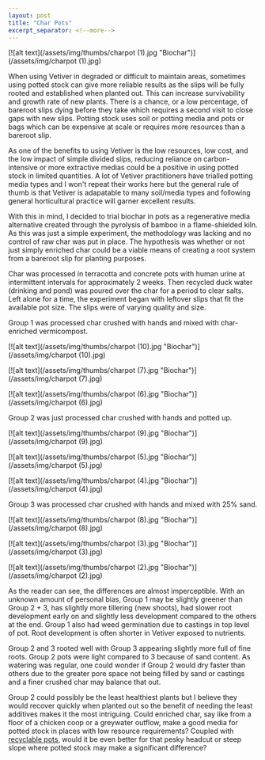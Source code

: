 ```yaml
---
layout: post
title: "Char Pots"
excerpt_separator: <!--more-->
---
```


[![alt text](/assets/img/thumbs/charpot (1).jpg "Biochar")](/assets/img/charpot (1).jpg)

When using Vetiver in degraded or difficult to maintain areas, sometimes using potted stock can give more reliable results as the slips will be fully rooted and established when planted out. This can increase survivability and growth rate of new plants. There is a chance, or a low percentage, of bareroot slips dying before they take which requires a second visit to close gaps with new slips. Potting stock uses soil or potting media and pots or bags which can be expensive at scale or requires more resources than a bareroot slip.

<!--more-->

As one of the benefits to using Vetiver is the low resources, low cost, and the low impact of simple divided slips, reducing reliance on carbon-intensive or more extractive medias could be a positive in using potted stock in limited quantities. A lot of Vetiver practitioners have trialled potting media types and I won't repeat their works here but the general rule of thumb is that Vetiver is adapatable to many soil/media types and following general horticultural practice will garner excellent results.

With this in mind, I decided to trial biochar in pots as a regenerative media alternative created through the pyrolysis of bamboo in a flame-shielded kiln. As this was just a simple experiment, the methodology was lacking and no control of raw char was put in place. The hypothesis was whether or not just simply enriched char could be a viable means of creating a root system from a bareroot slip for planting purposes.

Char was processed in terracotta and concrete pots with human urine at intermittent intervals for approximately 2 weeks. Then recycled duck water (drinking and pond) was poured over the char for a period to clear salts. Left alone for a time, the experiment began with leftover slips that fit the available pot size. The slips were of varying quality and size.

Group 1 was processed char crushed with hands and mixed with char-enriched vermicompost.

[![alt text](/assets/img/thumbs/charpot (10).jpg "Biochar")](/assets/img/charpot (10).jpg)

[![alt text](/assets/img/thumbs/charpot (7).jpg "Biochar")](/assets/img/charpot (7).jpg)

[![alt text](/assets/img/thumbs/charpot (6).jpg "Biochar")](/assets/img/charpot (6).jpg)

Group 2 was just processed char crushed with hands and potted up.

[![alt text](/assets/img/thumbs/charpot (9).jpg "Biochar")](/assets/img/charpot (9).jpg)

[![alt text](/assets/img/thumbs/charpot (5).jpg "Biochar")](/assets/img/charpot (5).jpg)

[![alt text](/assets/img/thumbs/charpot (4).jpg "Biochar")](/assets/img/charpot (4).jpg)

Group 3 was processed char crushed with hands and mixed with 25% sand.

[![alt text](/assets/img/thumbs/charpot (8).jpg "Biochar")](/assets/img/charpot (8).jpg)

[![alt text](/assets/img/thumbs/charpot (3).jpg "Biochar")](/assets/img/charpot (3).jpg)

[![alt text](/assets/img/thumbs/charpot (2).jpg "Biochar")](/assets/img/charpot (2).jpg)

As the reader can see, the differences are almost imperceptible. With an unknown amount of personal bias, Group 1 may be slightly greener than Group 2 + 3, has slightly more tillering (new shoots), had slower root development early on and slightly less development compared to the others at the end. Group 1 also had weed germination due to castings in top level of pot. Root development is often shorter in Vetiver exposed to nutrients.

Group 2 and 3 rooted well with Group 3 appearing slightly more full of fine roots. Group 2 pots were light compared to 3 because of sand content. As watering was regular, one could wonder if Group 2 would dry faster than others due to the greater pore space not being filled by sand or castings and a finer crushed char may balance that out.

Group 2 could possibly be the least healthiest plants but I believe they would recover quickly when planted out so the benefit of needing the least additives makes it the most intriguing. Could enriched char, say like from a floor of a chicken coop or a greywater outflow, make a good media for potted stock in places with low resource requirements? Coupled with [recyclable pots](https://www.erosionqld.com.au/blog/2019/08/26/bamboo/), would it be even better for that pesky headcut or steep slope where potted stock may make a significant difference?